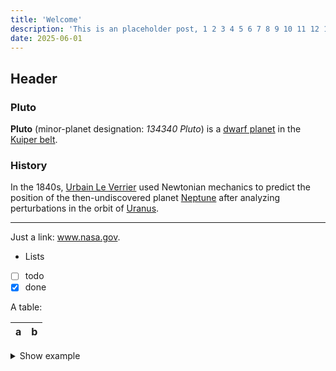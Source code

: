 ```yaml
---
title: 'Welcome'
description: 'This is an placeholder post, 1 2 3 4 5 6 7 8 9 10 11 12 13 14 15'
date: 2025-06-01
---
```


## Header
### Pluto

**Pluto** (minor-planet designation: *134340 Pluto*)
is a
[dwarf planet](https://en.wikipedia.org/wiki/Dwarf_planet)
in the
[Kuiper belt](https://en.wikipedia.org/wiki/Kuiper_belt).

### History

In the 1840s,
[Urbain Le Verrier](https://wikipedia.org/wiki/Urbain_Le_Verrier) 
used Newtonian mechanics to predict the position of the
then-undiscovered planet
[Neptune](https://wikipedia.org/wiki/Neptune)
after analyzing perturbations in the orbit of
[Uranus](https://wikipedia.org/wiki/Uranus).

***

Just a link: www.nasa.gov.

* Lists
* [ ] todo
* [x] done

A table:

| a | b |
| - | - |

<details><summary>Show example</summary>

```js
console.log('Hi pluto!')
export default function badNames(){}
```

</details>